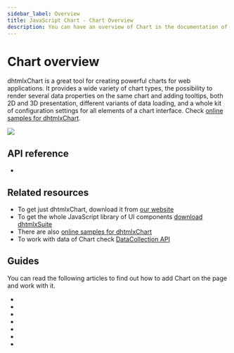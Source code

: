 ```yaml
---
sidebar_label: Overview
title: JavaScript Chart - Chart Overview
description: You can have an overview of Chart in the documentation of the DHTMLX JavaScript UI library. Browse developer guides and API reference, try out code examples and live demos, and download a free 30-day evaluation version of DHTMLX Suite 7.
---
```


# Chart overview

dhtmlxChart is a great tool for creating powerful charts for web applications. It provides a wide variety of chart types, the possibility to render several data properties on the same chart and adding tooltips, 
both 2D and 3D presentation, different variants of data loading, and a whole kit of configuration settings for all elements of a chart interface. 
Check [online samples for dhtmlxChart](https://snippet.dhtmlx.com/all?text=%23chart). 

![](../assets/chart/line_overview.png)

## API reference

- [](api/api_overview.md)

## Related resources

- To get just dhtmlxChart, download it from [our website](https://dhtmlx.com/docs/products/dhtmlxChart/download.shtml)
- To get the whole JavaScript library of UI components [download dhtmlxSuite](https://dhtmlx.com/docs/products/dhtmlxSuite/download.shtml)
- There are also [online samples for dhtmlxChart](https://snippet.dhtmlx.com/all?text=%23chart)
- To work with data of Chart check [DataCollection API](data_collection.md)

## Guides

You can read the following articles to find out how to add Chart on the page and work with it.

- [](charts_overview.md)
- [](initialization.md)
- [](configuration_properties.md)
- [](data_loading.md)
- [](usage.md)
- [](customization.md)
- [](events.md)
